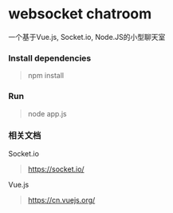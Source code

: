 # websocket chatroom
一个基于Vue.js, Socket.io, Node.JS的小型聊天室

### Install dependencies
>npm install

### Run
>node app.js

### 相关文档
Socket.io
> https://socket.io/  

Vue.js
>https://cn.vuejs.org/  

